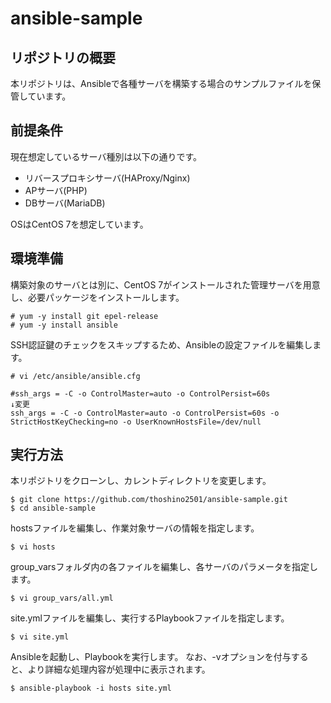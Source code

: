 # ansible-sample

## リポジトリの概要
本リポジトリは、Ansibleで各種サーバを構築する場合のサンプルファイルを保管しています。

## 前提条件
現在想定しているサーバ種別は以下の通りです。
- リバースプロキシサーバ(HAProxy/Nginx)
- APサーバ(PHP)
- DBサーバ(MariaDB)

OSはCentOS 7を想定しています。

## 環境準備
構築対象のサーバとは別に、CentOS 7がインストールされた管理サーバを用意し、必要パッケージをインストールします。

```
# yum -y install git epel-release
# yum -y install ansible
```

SSH認証鍵のチェックをスキップするため、Ansibleの設定ファイルを編集します。

```
# vi /etc/ansible/ansible.cfg

#ssh_args = -C -o ControlMaster=auto -o ControlPersist=60s
↓変更
ssh_args = -C -o ControlMaster=auto -o ControlPersist=60s -o StrictHostKeyChecking=no -o UserKnownHostsFile=/dev/null
```

## 実行方法
本リポジトリをクローンし、カレントディレクトリを変更します。

```
$ git clone https://github.com/thoshino2501/ansible-sample.git
$ cd ansible-sample
```

hostsファイルを編集し、作業対象サーバの情報を指定します。

```
$ vi hosts
```

group_varsフォルダ内の各ファイルを編集し、各サーバのパラメータを指定します。

```
$ vi group_vars/all.yml
```

site.ymlファイルを編集し、実行するPlaybookファイルを指定します。

```
$ vi site.yml
```

Ansibleを起動し、Playbookを実行します。
なお、-vオプションを付与すると、より詳細な処理内容が処理中に表示されます。

```
$ ansible-playbook -i hosts site.yml
```
